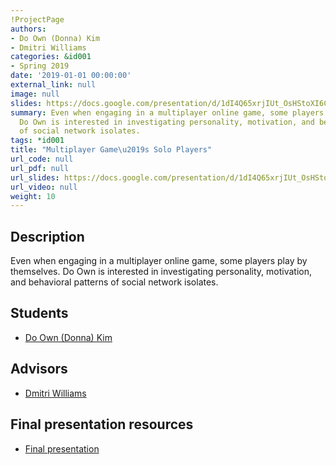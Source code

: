 ```yaml
---
!ProjectPage
authors:
- Do Own (Donna) Kim
- Dmitri Williams
categories: &id001
- Spring 2019
date: '2019-01-01 00:00:00'
external_link: null
image: null
slides: https://docs.google.com/presentation/d/1dI4Q65xrjIUt_OsHStoXI6CzoEOe45g4cjmQWxBQZXA/edit?usp=sharing
summary: Even when engaging in a multiplayer online game, some players play by themselves.
  Do Own is interested in investigating personality, motivation, and behavioral patterns
  of social network isolates.
tags: *id001
title: "Multiplayer Game\u2019s Solo Players"
url_code: null
url_pdf: null
url_slides: https://docs.google.com/presentation/d/1dI4Q65xrjIUt_OsHStoXI6CzoEOe45g4cjmQWxBQZXA/edit?usp=sharing
url_video: null
weight: 10
---
```

## Description

Even when engaging in a multiplayer online game, some players play by themselves. Do Own is interested in investigating personality, motivation, and behavioral patterns of social network isolates.





## Students

* [Do Own (Donna) Kim](../../../author/do-own-donna-kim)

## Advisors

* [Dmitri Williams](../../../author/dmitri-williams)

## Final presentation resources

* [Final presentation](https://docs.google.com/presentation/d/1dI4Q65xrjIUt_OsHStoXI6CzoEOe45g4cjmQWxBQZXA/edit?usp=sharing)